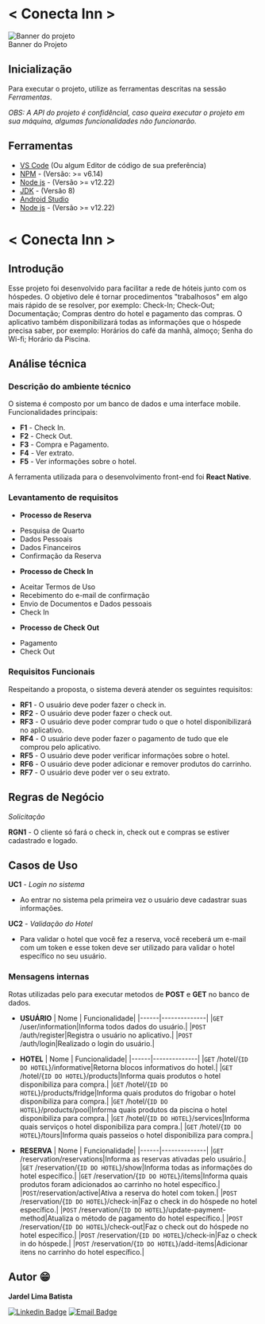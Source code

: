 # < Conecta Inn >
<fig>
<img src="https://rockcontent.com/br/wp-content/uploads/sites/2/elementor/thumbs/modelo-de-projeto-p2he6clp7uhmwqd16ikv9jgz30a5liixoon908hej0.png" alt="Banner do projeto">
<figcaption>Banner do Projeto</figcaption>
</fig>

## Inicialização
Para executar o projeto, utilize as ferramentas descritas na sessão *Ferramentas*.

*OBS: A API do projeto é confidêncial, caso queira executar o projeto em sua máquina, algumas funcionalidades não funcionarão.*

## Ferramentas
* [VS Code](https://code.visualstudio.com/) (Ou algum Editor de código de sua preferência)
* [NPM](https://www.npmjs.com/) - (Versão: >= v6.14)
* [Node js](https://nodejs.org/en) - (Versão >= v12.22)
* [JDK](https://www.oracle.com/br/java/technologies/javase/javase8-archive-downloads.html) - (Versão 8)
* [Android Studio](https://developer.android.com/studio)
* [Node js](https://nodejs.org/en) - (Versão >= v12.22)

# < Conecta Inn >

## Introdução

Esse projeto foi desenvolvido para facilitar a rede de hóteis junto com os hóspedes. O objetivo dele é tornar procedimentos "trabalhosos" em algo mais rápido de se resolver, por exemplo: Check-In; Check-Out; Documentação; Compras dentro do hotel e pagamento das compras. O aplicativo também disponibilizará todas as informações que o hóspede precisa saber, por exemplo: Horários do café da manhã, almoço; Senha do Wi-fi; Horário da Piscina.

## Análise técnica

### Descrição do ambiente técnico

O sistema é composto por um banco de dados e uma interface mobile. Funcionalidades principais:

* **F1** - Check In.
* **F2** - Check Out.
* **F3** - Compra e Pagamento.
* **F4** - Ver extrato.
* **F5** - Ver informações sobre o hotel.

A ferramenta utilizada para o desenvolvimento front-end foi **React Native**.

### Levantamento de requisitos  
* **Processo de Reserva**
- Pesquisa de Quarto
- Dados Pessoais
- Dados Financeiros
- Confirmação da Reserva

* **Processo de Check In**
- Aceitar Termos de Uso
- Recebimento do e-mail de confirmação
- Envio de Documentos e Dados pessoais
- Check In

* **Processo de Check Out**
- Pagamento
- Check Out

### Requisitos Funcionais
Respeitando a proposta, o sistema deverá atender os seguintes requisitos:

* **RF1** - O usuário deve poder fazer o check in.
* **RF2** - O usuário deve poder fazer o check out.
* **RF3** - O usuário deve poder comprar tudo o que o hotel disponibilizará no aplicativo.
* **RF4** - O usuário deve poder fazer o pagamento de tudo que ele comprou pelo aplicativo.
* **RF5** - O usuário deve poder verificar informações sobre o hotel.
* **RF6** - O usuário deve poder adicionar e remover produtos do carrinho.
* **RF7** - O usuário deve poder ver o seu extrato.

## Regras de Negócio

_Solicitação_  

**RGN1** -  O cliente só fará o check in, check out e compras se estiver cadastrado e logado.

## Casos de Uso

**UC1** - *Login no sistema*
- Ao entrar no sistema pela primeira vez o usuário deve cadastrar suas informações.

**UC2** - *Validação do Hotel*
- Para validar o hotel que você fez a reserva, você receberá um e-mail com um token e esse token deve ser utilizado para validar o hotel específico no seu usuário.

### Mensagens internas

Rotas utilizadas pelo para executar metodos de **POST** e **GET** no banco de dados.

* **USUÁRIO**
| Nome | Funcionalidade|
|------|--------------|
|```GET``` /user/information|Informa todos dados do usuário.|
|```POST``` /auth/register|Registra o usuário no aplicativo.|
|```POST``` /auth/login|Realizado o login do usuário.|

* **HOTEL**
| Nome | Funcionalidade|
|------|--------------|
|```GET``` /hotel/{```ID DO HOTEL```}/informative|Retorna blocos informativos do hotel.|
|```GET``` /hotel/{```ID DO HOTEL```}/products|Informa quais produtos o hotel disponibiliza para compra.|
|```GET``` /hotel/{```ID DO HOTEL```}/products/fridge|Informa quais produtos do frigobar o hotel disponibiliza para compra.|
|```GET``` /hotel/{```ID DO HOTEL```}/products/pool|Informa quais produtos da piscina o hotel disponibiliza para compra.|
|```GET``` /hotel/{```ID DO HOTEL```}/services|Informa quais serviços o hotel disponibiliza para compra.|
|```GET``` /hotel/{```ID DO HOTEL```}/tours|Informa quais passeios o hotel disponibiliza para compra.|

* **RESERVA**
| Nome | Funcionalidade|
|------|--------------|
|```GET``` /reservation/reservations|Informa as reservas ativadas pelo usuário.|
|```GET``` /reservation/{```ID DO HOTEL```}/show|Informa todas as informações do hotel específico.|
|```GET``` /reservation/{```ID DO HOTEL```}/items|Informa quais produtos foram adicionados ao carrinho no hotel específico.|
|```POST```/reservation/active|Ativa a reserva do hotel com token.|
|```POST``` /reservation/{```ID DO HOTEL```}/check-in|Faz o check in do hóspede no hotel específico.|
|```POST``` /reservation/{```ID DO HOTEL```}/update-payment-method|Atualiza o método de pagamento do hotel específico.|
|```POST``` /reservation/{```ID DO HOTEL```}/check-out|Faz o check out do hóspede no hotel específico.|
|```POST``` /reservation/{```ID DO HOTEL```}/check-in|Faz o check in do hóspede.|
|```POST``` /reservation/{```ID DO HOTEL```}/add-items|Adicionar itens no carrinho do hotel específico.|

## Autor :grin:
<b>Jardel Lima Batista</b> 

[![Linkedin Badge](https://img.shields.io/badge/-LinkedIn-blue?style=flat-square&logo=Linkedin&logoColor=white&link=https://www.linkedin.com/in/jardel-lima-040b30164/)](https://www.linkedin.com/in/jardel-lima-040b30164/) 
[![Email Badge](https://img.shields.io/badge/-Email-red?style=flat-square&logo=Gmail&logoColor=white&link=https://www.gmail.com)](mailto:dev.jardelima@gmail.com)